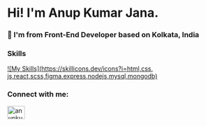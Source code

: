 <h1>Hi! I'm Anup Kumar Jana.</h1>
<h3>📍 I'm from Front-End Developer based on Kolkata, India</h3>

<h3 align="left">Skills</h3>
<p align="left">

[![My Skills](https://skillicons.dev/icons?i=html,css, js,react,scss,figma,express,nodejs,mysql,mongodb)](https://skillicons.dev)
 </p>
<h3 align="left">Connect with me:</h3>
<p align="left">
<a href="https://linkedin.com/in/anupkumarjana" target="blank"><img align="center" src="https://raw.githubusercontent.com/rahuldkjain/github-profile-readme-generator/master/src/images/icons/Social/linked-in-alt.svg" alt="anupkumarjana" height="30" width="40" /></a>
</p>
